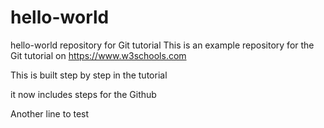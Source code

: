 # hello-world
hello-world repository for Git tutorial 
This is an example repository for the Git tutorial on https://www.w3schools.com

This is built step by step in the tutorial 

it now includes steps for the Github

Another line to test 
